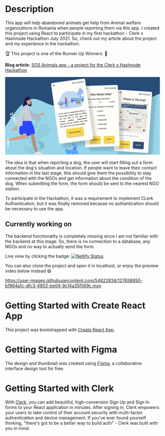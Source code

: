 # Description

This app will help abandoned animals get help from Animal welfare organizations
in Romania when people reporting them via this app.
I created this project using React to participate in my first hackathon - Clerk
x Hashnode Hackathon July 2021. So, check out my article about the project and
my experience in the hackathon.

🏆 This project is one of the Runner Up Winners. 🥳

**Blog article:** [SOS Animals app - a project for the Clerk x Hashnode Hackathon](https://yuridevat.hashnode.dev/sos-animals-hackathon-project)

![Thumbnail](https://github.com/YuriDevAT/sos-animals/blob/main/public/thumbnail-sos.png)

The idea is that when reporting a dog, the user will start filling out a form
about the dog's situation and location.
If people want to leave their contact information in the last stage, this should
give them the possibility to stay connected with the NGOs and get information
about the condition of the dog.
When submitting the form, the form should be sent to the nearest NGO station.

To participate in the Hackathon, it was a requirement to implement CLerk
Authantication, but it was finally removed because no authantication should be
necessary to use the app.

## Currently working on

The backend functionality is completely missing since I am not familiar with the
backend at this stage. So, there is no connection to a database, any NGOs and
no way to actually send the form.

Live view by clicking the badge: [![Netlify Status](https://api.netlify.com/api/v1/badges/f9a7f8d3-58ca-44ed-a038-ae8d2efd31a5/deploy-status)](https://sos-animal.netlify.app/)

You can also clone the project and open it in localhost, or enjoy the preview
video below instead :smile:

https://user-images.githubusercontent.com/54622834/127658950-b1964a1c-dfc3-4853-be04-9c14a35f569c.mov

# Getting Started with Create React App

This project was bootstrapped with [Create React App](https://github.com/facebook/create-react-app).

# Getting Started with Figma

The design and thumbnail was created using [Figma](https://www.figma.com), a
collaborative interface design tool for free.

# Getting Started with Clerk

With [Clerk](https://clerk.dev/), you can add beautiful, high-conversion Sign Up
and Sign In forms to your React application in minutes. After signing in, Clerk
empowers your users to take control of their account security with multi-factor
authentication and device management. If you've ever found yourself thinking,
"there's got to be a better way to build auth" - Clerk was built with you in mind.
